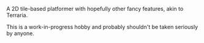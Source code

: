 A 2D tile-based platformer with hopefully other fancy features, akin to Terraria.

This is a work-in-progress hobby and probably shouldn't be taken seriously by anyone.
